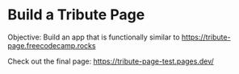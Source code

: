 # Build a Tribute Page

Objective: Build an app that is functionally similar to https://tribute-page.freecodecamp.rocks

Check out the final page: https://tribute-page-test.pages.dev/
